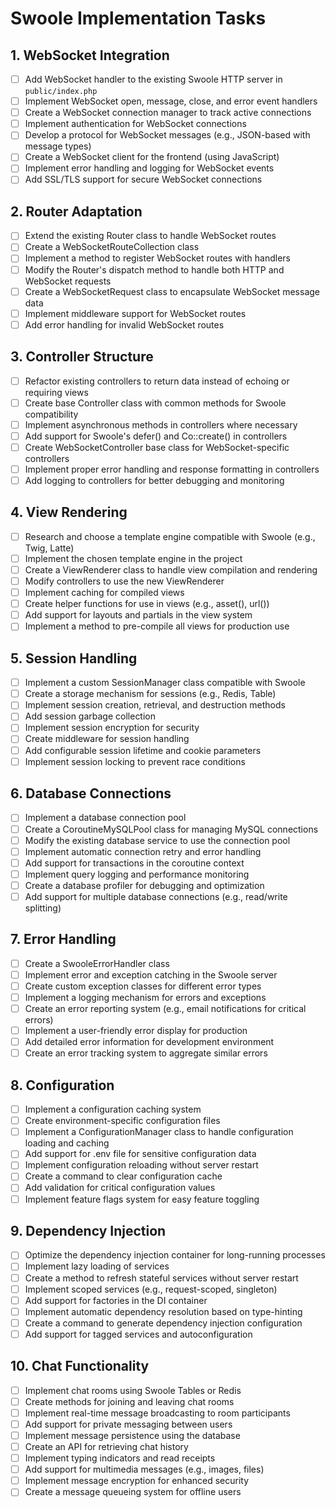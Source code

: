 # Swoole Implementation Tasks

## 1. WebSocket Integration
- [ ] Add WebSocket handler to the existing Swoole HTTP server in `public/index.php`
- [ ] Implement WebSocket open, message, close, and error event handlers
- [ ] Create a WebSocket connection manager to track active connections
- [ ] Implement authentication for WebSocket connections
- [ ] Develop a protocol for WebSocket messages (e.g., JSON-based with message types)
- [ ] Create a WebSocket client for the frontend (using JavaScript)
- [ ] Implement error handling and logging for WebSocket events
- [ ] Add SSL/TLS support for secure WebSocket connections

## 2. Router Adaptation
- [ ] Extend the existing Router class to handle WebSocket routes
- [ ] Create a WebSocketRouteCollection class
- [ ] Implement a method to register WebSocket routes with handlers
- [ ] Modify the Router's dispatch method to handle both HTTP and WebSocket requests
- [ ] Create a WebSocketRequest class to encapsulate WebSocket message data
- [ ] Implement middleware support for WebSocket routes
- [ ] Add error handling for invalid WebSocket routes

## 3. Controller Structure
- [ ] Refactor existing controllers to return data instead of echoing or requiring views
- [ ] Create base Controller class with common methods for Swoole compatibility
- [ ] Implement asynchronous methods in controllers where necessary
- [ ] Add support for Swoole's defer() and Co::create() in controllers
- [ ] Create WebSocketController base class for WebSocket-specific controllers
- [ ] Implement proper error handling and response formatting in controllers
- [ ] Add logging to controllers for better debugging and monitoring

## 4. View Rendering
- [ ] Research and choose a template engine compatible with Swoole (e.g., Twig, Latte)
- [ ] Implement the chosen template engine in the project
- [ ] Create a ViewRenderer class to handle view compilation and rendering
- [ ] Modify controllers to use the new ViewRenderer
- [ ] Implement caching for compiled views
- [ ] Create helper functions for use in views (e.g., asset(), url())
- [ ] Add support for layouts and partials in the view system
- [ ] Implement a method to pre-compile all views for production use

## 5. Session Handling
- [ ] Implement a custom SessionManager class compatible with Swoole
- [ ] Create a storage mechanism for sessions (e.g., Redis, Table)
- [ ] Implement session creation, retrieval, and destruction methods
- [ ] Add session garbage collection
- [ ] Implement session encryption for security
- [ ] Create middleware for session handling
- [ ] Add configurable session lifetime and cookie parameters
- [ ] Implement session locking to prevent race conditions

## 6. Database Connections
- [ ] Implement a database connection pool
- [ ] Create a CoroutineMySQLPool class for managing MySQL connections
- [ ] Modify the existing database service to use the connection pool
- [ ] Implement automatic connection retry and error handling
- [ ] Add support for transactions in the coroutine context
- [ ] Implement query logging and performance monitoring
- [ ] Create a database profiler for debugging and optimization
- [ ] Add support for multiple database connections (e.g., read/write splitting)

## 7. Error Handling
- [ ] Create a SwooleErrorHandler class
- [ ] Implement error and exception catching in the Swoole server
- [ ] Create custom exception classes for different error types
- [ ] Implement a logging mechanism for errors and exceptions
- [ ] Create an error reporting system (e.g., email notifications for critical errors)
- [ ] Implement a user-friendly error display for production
- [ ] Add detailed error information for development environment
- [ ] Create an error tracking system to aggregate similar errors

## 8. Configuration
- [ ] Implement a configuration caching system
- [ ] Create environment-specific configuration files
- [ ] Implement a ConfigurationManager class to handle configuration loading and caching
- [ ] Add support for .env file for sensitive configuration data
- [ ] Implement configuration reloading without server restart
- [ ] Create a command to clear configuration cache
- [ ] Add validation for critical configuration values
- [ ] Implement feature flags system for easy feature toggling

## 9. Dependency Injection
- [ ] Optimize the dependency injection container for long-running processes
- [ ] Implement lazy loading of services
- [ ] Create a method to refresh stateful services without server restart
- [ ] Implement scoped services (e.g., request-scoped, singleton)
- [ ] Add support for factories in the DI container
- [ ] Implement automatic dependency resolution based on type-hinting
- [ ] Create a command to generate dependency injection configuration
- [ ] Add support for tagged services and autoconfiguration

## 10. Chat Functionality
- [ ] Implement chat rooms using Swoole Tables or Redis
- [ ] Create methods for joining and leaving chat rooms
- [ ] Implement real-time message broadcasting to room participants
- [ ] Add support for private messaging between users
- [ ] Implement message persistence using the database
- [ ] Create an API for retrieving chat history
- [ ] Implement typing indicators and read receipts
- [ ] Add support for multimedia messages (e.g., images, files)
- [ ] Implement message encryption for enhanced security
- [ ] Create a message queueing system for offline users